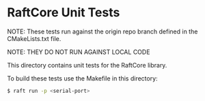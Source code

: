 RaftCore Unit Tests
===================

NOTE: These tests run against the origin repo branch defined in the CMakeLists.txt file.

NOTE: THEY DO NOT RUN AGAINST LOCAL CODE

This directory contains unit tests for the RaftCore library.

To build these tests use the Makefile in this directory:

```bash
$ raft run -p <serial-port>
```
